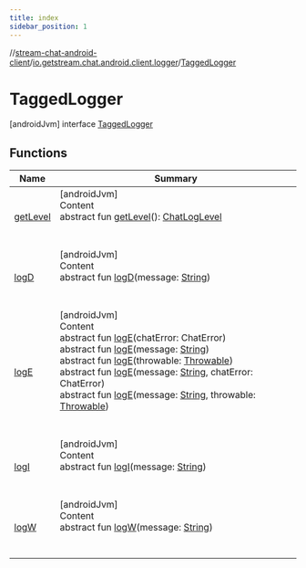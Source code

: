 ```yaml
---
title: index
sidebar_position: 1
---
```

//[stream-chat-android-client](../../../index.md)/[io.getstream.chat.android.client.logger](../index.md)/[TaggedLogger](index.md)



# TaggedLogger  
 [androidJvm] interface [TaggedLogger](index.md)   


## Functions  
  
|  Name |  Summary | 
|---|---|
| <a name="io.getstream.chat.android.client.logger/TaggedLogger/getLevel/#/PointingToDeclaration/"></a>[getLevel](getLevel.md)| <a name="io.getstream.chat.android.client.logger/TaggedLogger/getLevel/#/PointingToDeclaration/"></a>[androidJvm]  <br/>Content  <br/>abstract fun [getLevel](getLevel.md)(): [ChatLogLevel](../ChatLogLevel/index.md)  <br/><br/><br/>|
| <a name="io.getstream.chat.android.client.logger/TaggedLogger/logD/#kotlin.String/PointingToDeclaration/"></a>[logD](logD.md)| <a name="io.getstream.chat.android.client.logger/TaggedLogger/logD/#kotlin.String/PointingToDeclaration/"></a>[androidJvm]  <br/>Content  <br/>abstract fun [logD](logD.md)(message: [String](https://kotlinlang.org/api/latest/jvm/stdlib/kotlin/-string/index.html))  <br/><br/><br/>|
| <a name="io.getstream.chat.android.client.logger/TaggedLogger/logE/#io.getstream.chat.android.client.errors.ChatError/PointingToDeclaration/"></a>[logE](logE.md)| <a name="io.getstream.chat.android.client.logger/TaggedLogger/logE/#io.getstream.chat.android.client.errors.ChatError/PointingToDeclaration/"></a>[androidJvm]  <br/>Content  <br/>abstract fun [logE](logE.md)(chatError: ChatError)  <br/>abstract fun [logE](logE.md)(message: [String](https://kotlinlang.org/api/latest/jvm/stdlib/kotlin/-string/index.html))  <br/>abstract fun [logE](logE.md)(throwable: [Throwable](https://kotlinlang.org/api/latest/jvm/stdlib/kotlin/-throwable/index.html))  <br/>abstract fun [logE](logE.md)(message: [String](https://kotlinlang.org/api/latest/jvm/stdlib/kotlin/-string/index.html), chatError: ChatError)  <br/>abstract fun [logE](logE.md)(message: [String](https://kotlinlang.org/api/latest/jvm/stdlib/kotlin/-string/index.html), throwable: [Throwable](https://kotlinlang.org/api/latest/jvm/stdlib/kotlin/-throwable/index.html))  <br/><br/><br/>|
| <a name="io.getstream.chat.android.client.logger/TaggedLogger/logI/#kotlin.String/PointingToDeclaration/"></a>[logI](logI.md)| <a name="io.getstream.chat.android.client.logger/TaggedLogger/logI/#kotlin.String/PointingToDeclaration/"></a>[androidJvm]  <br/>Content  <br/>abstract fun [logI](logI.md)(message: [String](https://kotlinlang.org/api/latest/jvm/stdlib/kotlin/-string/index.html))  <br/><br/><br/>|
| <a name="io.getstream.chat.android.client.logger/TaggedLogger/logW/#kotlin.String/PointingToDeclaration/"></a>[logW](logW.md)| <a name="io.getstream.chat.android.client.logger/TaggedLogger/logW/#kotlin.String/PointingToDeclaration/"></a>[androidJvm]  <br/>Content  <br/>abstract fun [logW](logW.md)(message: [String](https://kotlinlang.org/api/latest/jvm/stdlib/kotlin/-string/index.html))  <br/><br/><br/>|


